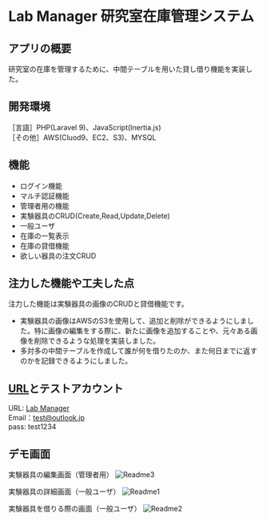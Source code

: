# Lab Manager  研究室在庫管理システム

## アプリの概要
研究室の在庫を管理するために、中間テーブルを用いた貸し借り機能を実装した。

## 開発環境
［言語］PHP(Laravel 9)、JavaScript(Inertia.js)  
［その他］AWS(Cluod9、EC2、S3)、MYSQL

## 機能
- ログイン機能
- マルチ認証機能
- 管理者用の機能
 - 実験器具のCRUD(Create,Read,Update,Delete)  
- 一般ユーザ
 - 在庫の一覧表示
 - 在庫の貸借機能
 - 欲しい器具の注文CRUD

## 注力した機能や工夫した点
注力した機能は実験器具の画像のCRUDと貸借機能です。
- 実験器具の画像はAWSのS3を使用して、追加と削除ができるようにしました。特に画像の編集をする際に、新たに画像を追加することや、元々ある画像を削除できるような処理を実装しました。
- 多対多の中間テーブルを作成して誰が何を借りたのか、また何日までに返すのかを記録できるようにしました。

## [URL](http://hikari-labmanager.com/)とテストアカウント
URL: [Lab Manager](http://hikari-labmanager.com/)  
Email：test@outlook.jp  
pass: test1234

## デモ画面
実験器具の編集画面（管理者用）
![Readme3](https://user-images.githubusercontent.com/82071436/194884122-59f90049-ab54-48fe-b56e-01e6e80c78ac.png)

実験器具の詳細画面（一般ユーザ）
![Readme1](https://user-images.githubusercontent.com/82071436/194884533-0a3b0aae-8f43-4897-a387-a1e0227a6ab8.png)

実験器具を借りる際の画面（一般ユーザ）
![Readme2](https://user-images.githubusercontent.com/82071436/194884615-0ff76078-bebc-486d-8686-050f67888b62.png)

